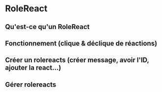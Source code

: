 # RoleReact

## Qu'est-ce qu'un RoleReact

## Fonctionnement \(clique & déclique de réactions\)

## Créer un rolereacts \(créer message, avoir l'ID, ajouter la react...\)

## Gérer rolereacts



